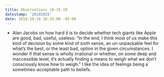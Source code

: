 ```yaml
---
title: Observations 10-15-19
datestamp: '20191015'
date: 2019-10-18 16:35:00 -05:00
---
```


- Alan Jacobs on how hard it is to decide whether tech giants like Apple are good, bad, useful, useless: “In the end, I think most of us make this kind of decision by some kind of sixth sense, an un-unpackable feel for what’s the best, or the least bad, option in the given circumstances. I wonder if that sense is wholly irrational or whether, on some deep and inaccessible level, it’s actually finding a means to weigh what we don’t consciously know how to weigh.” I like the idea of feelings being a sometimes-acceptable path to beliefs.
